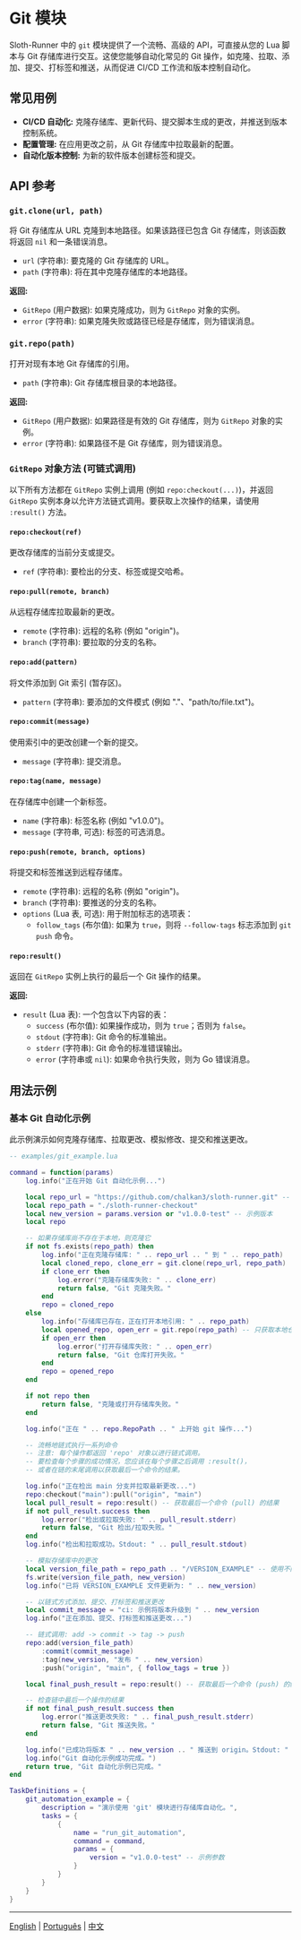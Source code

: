 # Git 模块

Sloth-Runner 中的 `git` 模块提供了一个流畅、高级的 API，可直接从您的 Lua 脚本与 Git 存储库进行交互。这使您能够自动化常见的 Git 操作，如克隆、拉取、添加、提交、打标签和推送，从而促进 CI/CD 工作流和版本控制自动化。

## 常见用例

*   **CI/CD 自动化:** 克隆存储库、更新代码、提交脚本生成的更改，并推送到版本控制系统。
*   **配置管理:** 在应用更改之前，从 Git 存储库中拉取最新的配置。
*   **自动化版本控制:** 为新的软件版本创建标签和提交。

## API 参考

### `git.clone(url, path)`

将 Git 存储库从 URL 克隆到本地路径。如果该路径已包含 Git 存储库，则该函数将返回 `nil` 和一条错误消息。

*   `url` (字符串): 要克隆的 Git 存储库的 URL。
*   `path` (字符串): 将在其中克隆存储库的本地路径。

**返回:**
*   `GitRepo` (用户数据): 如果克隆成功，则为 `GitRepo` 对象的实例。
*   `error` (字符串): 如果克隆失败或路径已经是存储库，则为错误消息。

### `git.repo(path)`

打开对现有本地 Git 存储库的引用。

*   `path` (字符串): Git 存储库根目录的本地路径。

**返回:**
*   `GitRepo` (用户数据): 如果路径是有效的 Git 存储库，则为 `GitRepo` 对象的实例。
*   `error` (字符串): 如果路径不是 Git 存储库，则为错误消息。

### `GitRepo` 对象方法 (可链式调用)

以下所有方法都在 `GitRepo` 实例上调用 (例如 `repo:checkout(...)`)，并返回 `GitRepo` 实例本身以允许方法链式调用。要获取上次操作的结果，请使用 `:result()` 方法。

#### `repo:checkout(ref)`

更改存储库的当前分支或提交。

*   `ref` (字符串): 要检出的分支、标签或提交哈希。

#### `repo:pull(remote, branch)`

从远程存储库拉取最新的更改。

*   `remote` (字符串): 远程的名称 (例如 "origin")。
*   `branch` (字符串): 要拉取的分支的名称。

#### `repo:add(pattern)`

将文件添加到 Git 索引 (暂存区)。

*   `pattern` (字符串): 要添加的文件模式 (例如 "."、"path/to/file.txt")。

#### `repo:commit(message)`

使用索引中的更改创建一个新的提交。

*   `message` (字符串): 提交消息。

#### `repo:tag(name, message)`

在存储库中创建一个新标签。

*   `name` (字符串): 标签名称 (例如 "v1.0.0")。
*   `message` (字符串, 可选): 标签的可选消息。

#### `repo:push(remote, branch, options)`

将提交和标签推送到远程存储库。

*   `remote` (字符串): 远程的名称 (例如 "origin")。
*   `branch` (字符串): 要推送的分支的名称。
*   `options` (Lua 表, 可选): 用于附加标志的选项表：
    *   `follow_tags` (布尔值): 如果为 `true`，则将 `--follow-tags` 标志添加到 `git push` 命令。

#### `repo:result()`

返回在 `GitRepo` 实例上执行的最后一个 Git 操作的结果。

**返回:**
*   `result` (Lua 表): 一个包含以下内容的表：
    *   `success` (布尔值): 如果操作成功，则为 `true`；否则为 `false`。
    *   `stdout` (字符串): Git 命令的标准输出。
    *   `stderr` (字符串): Git 命令的标准错误输出。
    *   `error` (字符串或 `nil`): 如果命令执行失败，则为 Go 错误消息。

## 用法示例

### 基本 Git 自动化示例

此示例演示如何克隆存储库、拉取更改、模拟修改、提交和推送更改。

```lua
-- examples/git_example.lua

command = function(params)
    log.info("正在开始 Git 自动化示例...")

    local repo_url = "https://github.com/chalkan3/sloth-runner.git" -- 以 sloth-runner 本身作为示例
    local repo_path = "./sloth-runner-checkout"
    local new_version = params.version or "v1.0.0-test" -- 示例版本
    local repo

    -- 如果存储库尚不存在于本地，则克隆它
    if not fs.exists(repo_path) then
        log.info("正在克隆存储库: " .. repo_url .. " 到 " .. repo_path)
        local cloned_repo, clone_err = git.clone(repo_url, repo_path)
        if clone_err then
            log.error("克隆存储库失败: " .. clone_err)
            return false, "Git 克隆失败。"
        end
        repo = cloned_repo
    else
        log.info("存储库已存在，正在打开本地引用: " .. repo_path)
        local opened_repo, open_err = git.repo(repo_path) -- 只获取本地仓库的对象
        if open_err then
            log.error("打开存储库失败: " .. open_err)
            return false, "Git 仓库打开失败。"
        end
        repo = opened_repo
    end

    if not repo then
        return false, "克隆或打开存储库失败。"
    end

    log.info("正在 " .. repo.RepoPath .. " 上开始 git 操作...")

    -- 流畅地链式执行一系列命令
    -- 注意: 每个操作都返回 'repo' 对象以进行链式调用。
    -- 要检查每个步骤的成功情况，您应该在每个步骤之后调用 :result()，
    -- 或者在链的末尾调用以获取最后一个命令的结果。

    log.info("正在检出 main 分支并拉取最新更改...")
    repo:checkout("main"):pull("origin", "main")
    local pull_result = repo:result() -- 获取最后一个命令 (pull) 的结果
    if not pull_result.success then
        log.error("检出或拉取失败: " .. pull_result.stderr)
        return false, "Git 检出/拉取失败。"
    end
    log.info("检出和拉取成功。Stdout: " .. pull_result.stdout)

    -- 模拟存储库中的更改
    local version_file_path = repo_path .. "/VERSION_EXAMPLE" -- 使用不同的名称以避免冲突
    fs.write(version_file_path, new_version)
    log.info("已将 VERSION_EXAMPLE 文件更新为: " .. new_version)

    -- 以链式方式添加、提交、打标签和推送更改
    local commit_message = "ci: 示例将版本升级到 " .. new_version
    log.info("正在添加、提交、打标签和推送更改...")

    -- 链式调用: add -> commit -> tag -> push
    repo:add(version_file_path)
        :commit(commit_message)
        :tag(new_version, "发布 " .. new_version)
        :push("origin", "main", { follow_tags = true })

    local final_push_result = repo:result() -- 获取最后一个命令 (push) 的结果

    -- 检查链中最后一个操作的结果
    if not final_push_result.success then
        log.error("推送更改失败: " .. final_push_result.stderr)
        return false, "Git 推送失败。"
    end

    log.info("已成功将版本 " .. new_version .. " 推送到 origin。Stdout: " .. final_push_result.stdout)
    log.info("Git 自动化示例成功完成。")
    return true, "Git 自动化示例已完成。"
end

TaskDefinitions = {
    git_automation_example = {
        description = "演示使用 'git' 模块进行存储库自动化。",
        tasks = {
            {
                name = "run_git_automation",
                command = command,
                params = {
                    version = "v1.0.0-test" -- 示例参数
                }
            }
        }
    }
}
```

---
[English](../../en/modules/git.md) | [Português](../../pt/modules/git.md) | [中文](./git.md)